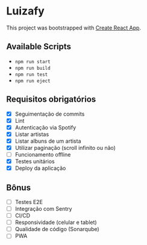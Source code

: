 # Luizafy

This project was bootstrapped with [Create React App](https://github.com/facebook/create-react-app).

## Available Scripts
- `npm run start`
- `npm run build`
- `npm run test`
- `npm run eject`

## Requisitos obrigatórios
- [X] Seguimentação de commits
- [X] Lint
- [X] Autenticação via Spotify
- [X] Listar artistas
- [X] Listar albuns de um artista
- [X] Utilizar paginação (scroll infinito ou não)
- [ ] Funcionamento offline
- [X] Testes unitários
- [X] Deploy da aplicação

## Bônus
- [ ] Testes E2E
- [ ] Integração com Sentry
- [ ] CI/CD
- [ ] Responsividade (celular e tablet)
- [ ] Qualidade de código (Sonarqube)
- [ ] PWA